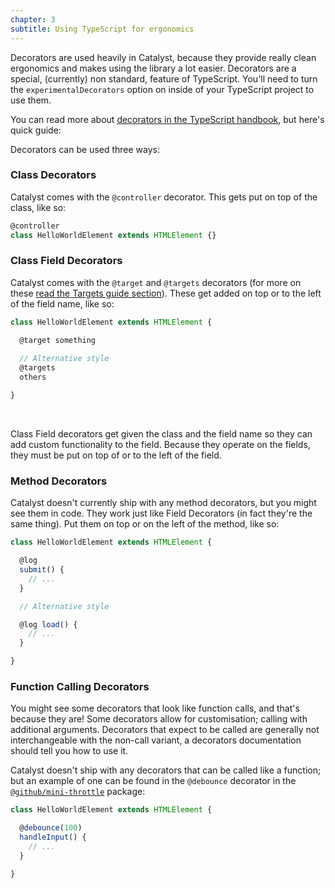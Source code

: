 ```yaml
---
chapter: 3
subtitle: Using TypeScript for ergonomics
---
```


Decorators are used heavily in Catalyst, because they provide really clean ergonomics and makes using the library a lot easier. Decorators are a special, (currently) non standard, feature of TypeScript. You'll need to turn the `experimentalDecorators` option on inside of your TypeScript project to use them.

You can read more about [decorators in the TypeScript handbook](https://www.typescriptlang.org/docs/handbook/decorators.html), but here's quick guide:

Decorators can be used three ways:

### Class Decorators

Catalyst comes with the `@controller` decorator. This gets put on top of the class, like so:

```js
@controller
class HelloWorldElement extends HTMLElement {}
```

### Class Field Decorators

Catalyst comes with the `@target` and `@targets` decorators (for more on these [read the Targets guide section](/guide/targets)). These get added on top or to the left of the field name, like so:

```js
class HelloWorldElement extends HTMLElement {

  @target something
  
  // Alternative style
  @targets
  others

}
```
<br>

Class Field decorators get given the class and the field name so they can add custom functionality to the field. Because they operate on the fields, they must be put on top of or to the left of the field.

### Method Decorators

Catalyst doesn't currently ship with any method decorators, but you might see them in code. They work just like Field Decorators (in fact they're the same thing). Put them on top or on the left of the method, like so:


```js
class HelloWorldElement extends HTMLElement {

  @log
  submit() {
    // ...
  }

  // Alternative style

  @log load() {
    // ...
  }

}
```

### Function Calling Decorators

You might see some decorators that look like function calls, and that's because they are! Some decorators allow for customisation; calling with additional arguments. Decorators that expect to be called are generally not interchangeable with the non-call variant, a decorators documentation should tell you how to use it.

Catalyst doesn't ship with any decorators that can be called like a function; but an example of one can be found in the `@debounce` decorator in the [`@github/mini-throttle`](https://github.com/github/mini-throttle) package:

```js
class HelloWorldElement extends HTMLElement {

  @debounce(100)
  handleInput() {
    // ...
  }

}
```
<br>
